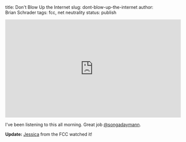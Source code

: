 title: Don't Blow Up the Internet
slug: dont-blow-up-the-internet
author: Brian Schrader
tags: fcc, net neutrality
status: publish
<center>
<div style="margin-left:auto; margin-right:auto;"><iframe width="560" height="315" style="margin-left:auto; margin-right:auto;" src="https://www.youtube.com/embed/c34NU_ph9YM" frameborder="0" allowfullscreen></iframe></div></center>

I've been listening to this all morning. Great job [@songadaymann](https://twitter.com/songadaymann).

**Update:** [Jessica](https://twitter.com/songadaymann/status/460170188328304641) from the FCC watched it! 
